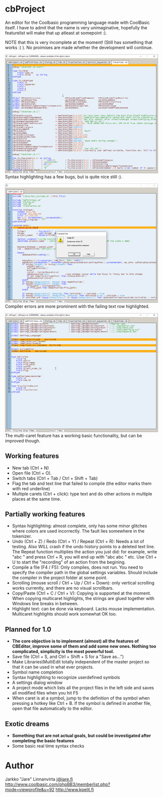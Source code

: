 # cbProject
An editor for the Coolbasic programming language made with CoolBasic itself. I have to admit that the name is very unimaginative, hopefully the featurelist will make that up atleast at somepoint :).

NOTE that this is very incomplete at the moment! (Still has something that works :) ). No proimises are made whether the development will continue.

![Screenshot](Screenshot1.png)
Syntax highlighting has a few bugs, but is quite nice still :).

![Screenshot](Screenshot2.png)
Compiler errors are more prominent with the failing text row highlighted.

![Screenshot](Screenshot3.png)
The multi-caret feature has a working basic functionality, but can be improved though.


## Working features
- New tab (Ctrl + N)
- Open file (Ctrl + O).
- Switch tabs (Ctrl + Tab / Ctrl + Shift + Tab)
- Flag the tab and text line that failed to compile (the editor marks them with red underline)
- Multiple carets (Ctrl + click): type text and do other actions in multiple places at the same time.

## Partially working features
- Syntax highlighting: almost complete, only has some minor glitches where colors are used incorrectly. The fault lies somewhere in the tokenizer.
- Undo (Ctrl + Z) / Redo (Ctrl + Y) / Repeat (Ctrl + R): Needs a lot of testing. Also WILL crash if the undo history points to a deleted text line. The Repeat function multiplies the action you just did: for example, write "abc " and press Ctrl + R, you will end up with "abc abc " etc. Use Ctrl + U to start the "recording" of an action from the begining.
- Compile a file (F4 / F5): Only compiles, does not run. You need to specify the compiler path in the global settings variables. Should include the compiler in the project folder at some point.
- Scrolling (mouse scroll / Ctrl + Up / Ctrl + Down): only vertical scrolling works currently, and there are no visual scrollbars.
- Copy/Paste (Ctrl + C / Ctrl + V): Copying is supported at the moment. When copying multicaret highlights, the strings are glued together with Windows line breaks in between.
- Highlight text: can be done via keyboard. Lacks mouse implementation. Multicaret highlights should work somewhat OK too.

## Planned for 1.0
- **The core objective is to implement (almost) all the features of CBEditor, improve some of them and add some new ones. Nothing too complicated, simplicity is the most powerful tool.**
- Save file (Ctrl + S, and Ctrl + Shift + S for a "Save as...")
- Make Libraries\MultiEdit totally independent of the master project so that it can be used in what ever projects.
- Symbol name completion
- Syntax highlighting to recognize userdefined symbols
- A settings dialog window
- A project mode which lists all the project files in the left side and saves all modified files when you hit F5
- When caret is at a symbol, jump to the definition of the symbol when pressing a hotkey like Ctrl + B. If the symbol is defined in another file, open that file automatically to the editor.

## Exotic dreams
- **Something that are not actual goals, but could be investigated after completing the basic features**
- Some basic real time syntax checks


# Author

Jarkko "Jare" Linnanvirta
j@jare.fi
http://www.coolbasic.com/phpBB3/memberlist.php?mode=viewprofile&u=92
http://www.kpelit.fi

